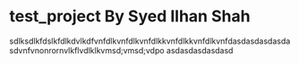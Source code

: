 # test_project By Syed Ilhan Shah
 sdlksdlkfdslkfdlkdvlkdfvnfdlkvnfdlkvnfdlkkvnfdlkkvnfdlkvnfdasdasdasdasdasdvnfvnonrornvlkflvdlklkvmsd;vmsd;vdpo
asdasdasdasdasd
